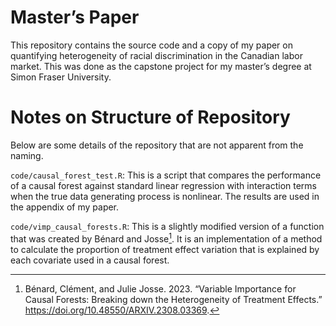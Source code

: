 # Master’s Paper

This repository contains the source code and a copy of my paper on
quantifying heterogeneity of racial discrimination in the Canadian labor
market. This was done as the capstone project for my master’s degree at
Simon Fraser University.

# Notes on Structure of Repository

Below are some details of the repository that are not apparent from the
naming.

`code/causal_forest_test.R`: This is a script that compares the
performance of a causal forest against standard linear regression with
interaction terms when the true data generating process is nonlinear.
The results are used in the appendix of my paper.

`code/vimp_causal_forests.R`: This is a slightly modified version of a
function that was created by Bénard and Josse[^1]. It is an implementation of a method to calculate the proportion
of treatment effect variation that is explained by each covariate used
in a causal forest.

[^1]: Bénard, Clément, and Julie Josse. 2023. “Variable Importance for Causal
Forests: Breaking down the Heterogeneity of Treatment Effects.”
<https://doi.org/10.48550/ARXIV.2308.03369>.


